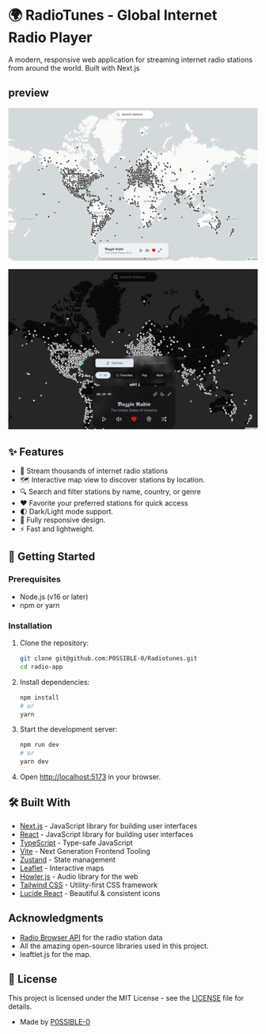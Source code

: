 # 🌍 RadioTunes - Global Internet Radio Player
A modern, responsive web application for streaming internet radio stations from around the world. Built with Next.js

## preview

![RadioTunes Screenshot](public/screenshot.png) 

![RadioTunes Screenshot DarkMode](public/screenshot_dark.png) 


## ✨ Features

- 🎵 Stream thousands of internet radio stations
- 🗺️ Interactive map view to discover stations by location.
- 🔍 Search and filter stations by name, country, or genre
- ❤️ Favorite your preferred stations for quick access
- 🌓 Dark/Light mode support.
- 📱 Fully responsive design.
- ⚡ Fast and lightweight.

## 🚀 Getting Started

### Prerequisites

- Node.js (v16 or later)
- npm or yarn

### Installation

1. Clone the repository:
   ```bash
   git clone git@github.com:P0SSIBLE-0/Radiotunes.git
   cd radio-app
   ```

2. Install dependencies:
   ```bash
   npm install
   # or
   yarn
   ```

3. Start the development server:
   ```bash
   npm run dev
   # or
   yarn dev
   ```

4. Open [http://localhost:5173](http://localhost:5173) in your browser.

## 🛠️ Built With

- [Next.js](https://nextjs.org/) - JavaScript library for building user interfaces
- [React](https://reactjs.org/) - JavaScript library for building user interfaces
- [TypeScript](https://www.typescriptlang.org/) - Type-safe JavaScript
- [Vite](https://vitejs.dev/) - Next Generation Frontend Tooling
- [Zustand](https://github.com/pmndrs/zustand) - State management
- [Leaflet](https://leafletjs.com/) - Interactive maps
- [Howler.js](https://howlerjs.com/) - Audio library for the web
- [Tailwind CSS](https://tailwindcss.com/) - Utility-first CSS framework
- [Lucide React](https://lucide.dev/) - Beautiful & consistent icons

## Acknowledgments
- [Radio Browser API](https://www.radio-browser.info/) for the radio station data
- All the amazing open-source libraries used in this project.
- leaftlet.js for the map.

## 📝 License

This project is licensed under the MIT License - see the [LICENSE](LICENSE) file for details.


- Made by [P0SSIBLE-0](https://github.com/P0SSIBLE-0)
